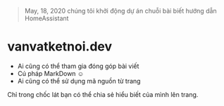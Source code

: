 > May, 18, 2020 chúng tôi khởi động dự án chuỗi bài biết hướng dẫn HomeAssistant

# vanvatketnoi.dev

- Ai cũng có thể tham gia đóng góp bài viết
- Cú pháp MarkDown :relaxed:
- Ai cũng có thể sử dụng mã nguồn từ trang

Chỉ trong chốc lát bạn có thể chia sẻ hiểu biết của mình lên trang.